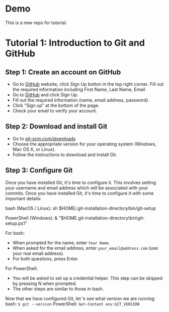# Demo

This is a new repo for tutorial.

#  Tutorial 1: Introduction to Git and GitHub

## Step 1: Create an account on GitHub
- Go to [GitHub](https://github.com) website, click Sign Up button in the top right corner. Fill out the required information including First Name, Last Name, Email
- Go to [GitHub](https://github.com/) and click Sign Up.
- Fill out the required information (name, email address, password).
- Click "Sign up" at the bottom of the page.
- Check your email to verify your account.

## Step 2: Download and install Git
- Go to [git-scm.com/downloads](http://git-scm.com/downloads)
- Choose the appropriate version for your operating system (Windows, Mac OS X, or Linux).
- Follow the instructions to download and install Git.

## Step 3: Configure Git
Once you have installed Git, it's time to configure it. This involves setting your username and email address which will be associated with your commits.
Once you have installed Git, it's time to configure it with some important details:

bash (MacOS / Linux):
sh $HOME/.git-installation-directory/bin/git-setup

PowerShell (Windows):
& "$HOME\.git-installation-directory\bin\git-setup.ps1"

For bash:
- When prompted for the name, enter `Your Name`.
- When asked for the email address, enter `your_email@address.com` (use your real email address).
- For both questions, press Enter.

For PowerShell:
- You will be asked to set up a credential helper. This step can be skipped by pressing N when prompted.
- The other steps are similar to those in bash.

Now that we have configured Git, let ’s see what version we are running:
bash: `$ git --version`
PowerShell: `Get-Content env:GIT_VERSION`
